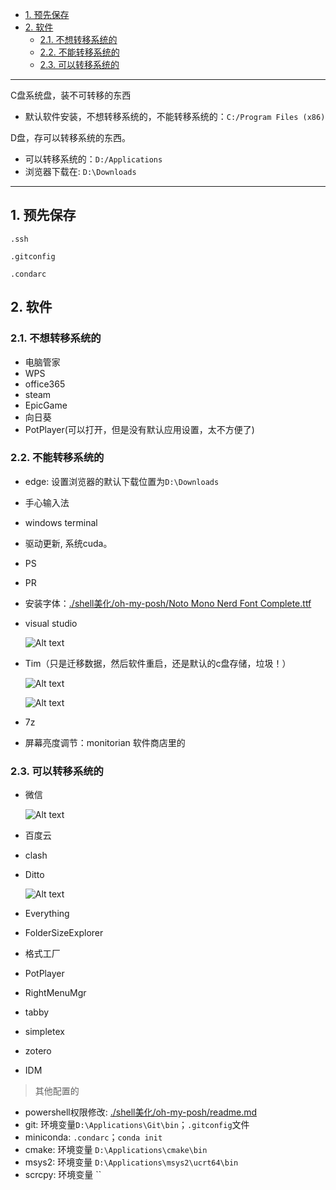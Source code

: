 - [1. 预先保存](#1-预先保存)
- [2. 软件](#2-软件)
  - [2.1. 不想转移系统的](#21-不想转移系统的)
  - [2.2. 不能转移系统的](#22-不能转移系统的)
  - [2.3. 可以转移系统的](#23-可以转移系统的)


---

C盘系统盘，装不可转移的东西
- 默认软件安装，不想转移系统的，不能转移系统的：`C:/Program Files (x86)`

D盘，存可以转移系统的东西。
- 可以转移系统的：`D:/Applications`
- 浏览器下载在: `D:\Downloads`
---

## 1. 预先保存

`.ssh`

`.gitconfig`

`.condarc`


## 2. 软件

### 2.1. 不想转移系统的

- 电脑管家
- WPS
- office365
- steam
- EpicGame
- 向日葵
- PotPlayer(可以打开，但是没有默认应用设置，太不方便了)

### 2.2. 不能转移系统的
- edge: 设置浏览器的默认下载位置为`D:\Downloads`
- 手心输入法
- windows terminal
- 驱动更新, 系统cuda。
- PS
- PR
- 安装字体：[./shell美化/oh-my-posh/Noto Mono Nerd Font Complete.ttf](<../shell美化/oh-my-posh/Noto Mono Nerd Font Complete.ttf>)
- visual studio

  ![Alt text](https://cdn.jsdelivr.net/gh/sword4869/pic1@main/images/202406231932622.png)


- Tim（只是迁移数据，然后软件重启，还是默认的c盘存储，垃圾！）

    ![Alt text](https://cdn.jsdelivr.net/gh/sword4869/pic1@main/images/202406231932623.png)
    
    ![Alt text](https://cdn.jsdelivr.net/gh/sword4869/pic1@main/images/202406231932624.png)
- 7z
- 屏幕亮度调节：monitorian 软件商店里的

### 2.3. 可以转移系统的

- 微信

  ![Alt text](https://cdn.jsdelivr.net/gh/sword4869/pic1@main/images/202406231932625.png)

- 百度云
- clash
- Ditto

    ![Alt text](https://cdn.jsdelivr.net/gh/sword4869/pic1@main/images/202406231932626.png)
- Everything
- FolderSizeExplorer
- 格式工厂
- PotPlayer
- RightMenuMgr
- tabby
- simpletex
- zotero
- IDM

> 其他配置的

- powershell权限修改: [./shell美化/oh-my-posh/readme.md](../shell美化/oh-my-posh/readme.md)
- git: 环境变量`D:\Applications\Git\bin`；`.gitconfig`文件
- miniconda: `.condarc`；`conda init`
- cmake: 环境变量 `D:\Applications\cmake\bin`
- msys2: 环境变量 `D:\Applications\msys2\ucrt64\bin`
- scrcpy: 环境变量 ``

